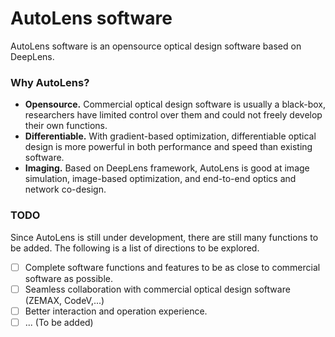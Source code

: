 # AutoLens software

AutoLens software is an opensource optical design software based on DeepLens.

### Why AutoLens?

- **Opensource.** Commercial optical design software is usually a black-box, researchers have limited control over them and could not freely develop their own functions.
- **Differentiable.** With gradient-based optimization, differentiable optical design is more powerful in both performance and speed than existing software.
- **Imaging.** Based on DeepLens framework, AutoLens is good at image simulation, image-based optimization, and end-to-end optics and network co-design.

### TODO

Since AutoLens is still under development, there are still many functions to be added. The following is a list of directions to be explored.

- [ ] Complete software functions and features to be as close to commercial software as possible.
- [ ] Seamless collaboration with commercial optical design software (ZEMAX, CodeV,...)
- [ ] Better interaction and operation experience.
- [ ] ... (To be added)